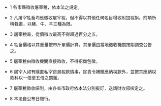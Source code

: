 * 1 各市縣徵收屠宰稅，依本法之規定。

* 2 凡屠宰牲畜均應徵收屠宰稅，但不得以其他任何名目增收附加稅捐。前項所稱牲畜，以豬、牛、羊三種為限。

* 3 屠宰稅率，從價徵收最高不得超過百分之五。

* 4 牲畜價格以其重量按市斤單價計算，其單價由當地徵收機關按期調查公告之。

* 5 屠宰稅由徵收機關直接徵收，不得招商包徵。

* 6 屠宰人如有隱匿私宰逃漏稅款情事，除責令補繳應納稅款外，並按其應納稅款科以一倍至五倍之罰鍰。

* 7 屠宰稅徵收細則，由各省市政府依本法分別擬訂，送請財收部核定之。

* 8 本法自公布日施行。

